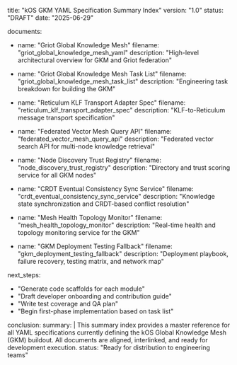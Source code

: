 title: "kOS GKM YAML Specification Summary Index"
version: "1.0"
status: "DRAFT"
date: "2025-06-29"

documents:
  - name: "Griot Global Knowledge Mesh"
    filename: "griot_global_knowledge_mesh_yaml"
    description: "High-level architectural overview for GKM and Griot federation"

  - name: "Griot Global Knowledge Mesh Task List"
    filename: "griot_global_knowledge_mesh_task_list"
    description: "Engineering task breakdown for building the GKM"

  - name: "Reticulum KLF Transport Adapter Spec"
    filename: "reticulum_klf_transport_adapter_spec"
    description: "KLF-to-Reticulum message transport specification"

  - name: "Federated Vector Mesh Query API"
    filename: "federated_vector_mesh_query_api"
    description: "Federated vector search API for multi-node knowledge retrieval"

  - name: "Node Discovery Trust Registry"
    filename: "node_discovery_trust_registry"
    description: "Directory and trust scoring service for all GKM nodes"

  - name: "CRDT Eventual Consistency Sync Service"
    filename: "crdt_eventual_consistency_sync_service"
    description: "Knowledge state synchronization and CRDT-based conflict resolution"

  - name: "Mesh Health Topology Monitor"
    filename: "mesh_health_topology_monitor"
    description: "Real-time health and topology monitoring service for the GKM"

  - name: "GKM Deployment Testing Fallback"
    filename: "gkm_deployment_testing_fallback"
    description: "Deployment playbook, failure recovery, testing matrix, and network map"

next_steps:
  - "Generate code scaffolds for each module"
  - "Draft developer onboarding and contribution guide"
  - "Write test coverage and QA plan"
  - "Begin first-phase implementation based on task list"

conclusion:
  summary: |
    This summary index provides a master reference for all YAML specifications currently defining the kOS Global Knowledge Mesh (GKM) buildout. All documents are aligned, interlinked, and ready for development execution.
  status: "Ready for distribution to engineering teams"

